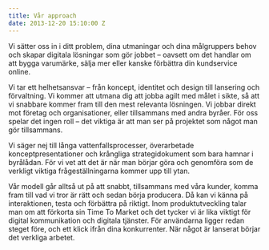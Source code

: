 ```yaml
---
title: Vår approach
date: 2013-12-20 15:10:00 Z
---
```


Vi sätter oss in i ditt problem, dina utmaningar och dina målgruppers behov och skapar digitala lösningar som gör jobbet – oavsett om det handlar om att bygga varumärke, sälja mer eller kanske förbättra din kundservice online.

Vi tar ett helhetsansvar – från koncept, identitet och design till lansering och förvaltning. Vi kommer att utmana dig att jobba agilt med målet i sikte, så att vi snabbare kommer fram till den mest relevanta lösningen. Vi jobbar direkt mot företag och organisationer, eller tillsammans med andra byråer. För oss spelar det ingen roll – det viktiga är att man ser på projektet som något man gör tillsammans.

Vi säger nej till långa vattenfallsprocesser, överarbetade konceptpresentationer och krångliga strategidokument som bara hamnar i byrålådan. För vi vet att det är när man börjar göra och genomföra som de verkligt viktiga frågeställningarna kommer upp till ytan.

Vår modell går alltså ut på att snabbt, tillsammans med våra kunder, komma fram till vad vi tror är rätt och sedan börja producera. Då kan vi känna på interaktionen, testa och förbättra på riktigt. Inom produktutveckling talar man om att förkorta sin Time To Market och det tycker vi är lika viktigt för digital kommunikation och digitala tjänster. För användarna ligger redan steget före, och ett klick ifrån dina konkurrenter. När något är lanserat börjar det verkliga arbetet.
